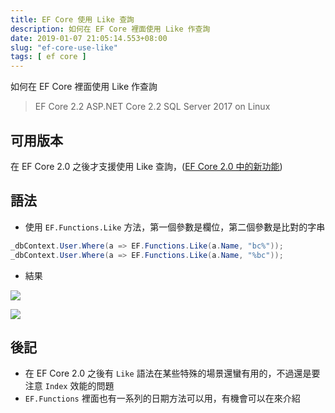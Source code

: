```yaml
---
title: EF Core 使用 Like 查詢
description: 如何在 EF Core 裡面使用 Like 作查詢
date: 2019-01-07 21:05:14.553+08:00
slug: "ef-core-use-like"
tags: [ ef core ]
---
```


如何在 EF Core 裡面使用 Like 作查詢

> EF Core 2.2
> ASP.NET Core 2.2
> SQL Server 2017 on Linux

## 可用版本

在 EF Core 2.0 之後才支援使用 Like 查詢，([EF Core 2.0 中的新功能](https://docs.microsoft.com/zh-tw/ef/core/what-is-new/ef-core-2.0))

## 語法

- 使用 `EF.Functions.Like` 方法，第一個參數是欄位，第二個參數是比對的字串

```csharp
_dbContext.User.Where(a => EF.Functions.Like(a.Name, "bc%"));
_dbContext.User.Where(a => EF.Functions.Like(a.Name, "%bc"));
```

- 結果

![](/images/404.webp)

![](/images/404.webp)

## 後記

- 在 EF Core 2.0 之後有 `Like` 語法在某些特殊的場景還蠻有用的，不過還是要注意 `Index` 效能的問題
- `EF.Functions` 裡面也有一系列的日期方法可以用，有機會可以在來介紹